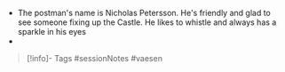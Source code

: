 - The postman's name is Nicholas Petersson.  He's friendly and glad to see someone fixing up the Castle.  He likes to whistle and always has a sparkle in his eyes
- 
> [!info]- Tags
> #sessionNotes #vaesen 
> 